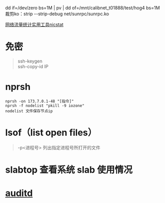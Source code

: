 dd if=/dev/zero bs=1M | pv | dd of=/mnt/calibnet_t01888/test/hog4 bs=1M  
裁剪ko：strip --strip-debug net/sunrpc/sunrpc.ko  

[网络流量统计实用工具nicstat](https://www.linuxidc.com/Linux/2013-07/86941.htm)

# 免密
> ssh-keygen  
> ssh-copy-id IP
# nprsh
```
nprsh -on 173.7.0.1-48 "[指令]"
nprsh -f nodelist "pkill -9 iozone"
nodelist 文件保存节点ip
```
# lsof（list open files）
> -p<进程号> 列出指定进程号所打开的文件   
# slabtop 查看系统 slab 使用情况
# [auditd](https://eternalcenter.com/auditd/)
